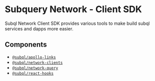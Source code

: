# Subquery Network - Client SDK

Subql Network Client SDK provides various tools to make build subql services and dapps more easier.

## Components

* [`@subql/apollo-links`](packages/apollo-links)
* [`@subql/network-clients`](packages/network-clients)
* [`@subql/network-query`](packages/network-query)
* [`@subql/react-hooks`](packages/react-hooks)